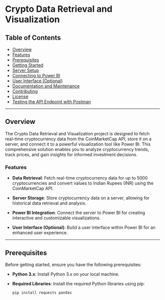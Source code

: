 # Crypto Data Retrieval and Visualization

## Table of Contents

- [Overview](#overview)
- [Features](#features)
- [Prerequisites](#prerequisites)
- [Getting Started](#getting-started)
- [Server Setup](#server-setup)
- [Connecting to Power BI](#connecting-to-power-bi)
- [User Interface (Optional)](#user-interface-optional)
- [Documentation and Maintenance](#documentation-and-maintenance)
- [Contributing](#contributing)
- [License](#license)
- [Testing the API Endpoint with Postman](#testing-the-api-endpoint-with-postman) <!-- New section -->

---

## Overview

The Crypto Data Retrieval and Visualization project is designed to fetch real-time cryptocurrency data from the CoinMarketCap API, store it on a server, and connect it to a powerful visualization tool like Power BI. This comprehensive solution enables you to analyze cryptocurrency trends, track prices, and gain insights for informed investment decisions.

### Features

- **Data Retrieval**: Fetch real-time cryptocurrency data for up to 5000 cryptocurrencies and convert values to Indian Rupees (INR) using the CoinMarketCap API.

- **Server Storage**: Store cryptocurrency data on a server, allowing for historical data retrieval and analysis.

- **Power BI Integration**: Connect the server to Power BI for creating interactive and customizable visualizations.

- **User Interface (Optional)**: Build a user interface within Power BI for an enhanced user experience.

---

## Prerequisites

Before getting started, ensure you have the following prerequisites:

- **Python 3.x**: Install Python 3.x on your local machine.

- **Required Libraries**: Install the required Python libraries using pip:

  ```shell
  pip install requests pandas
